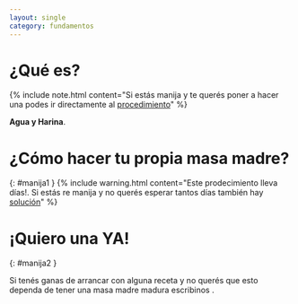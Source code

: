 ```yaml
---
layout: single
category: fundamentos 
---
```


# ¿Qué es?

{% include note.html content="Si estás manija y te querés poner a hacer una podes ir directamente al [procedimiento](#manija1)" %}


**Agua y Harina**.


# ¿Cómo hacer tu propia masa madre?
{: #manija1 }
{% include warning.html content="Este prodecimiento lleva días!. Si estás re manija y no querés esperar tantos días también hay [solución](#manija2)" %}



# ¡Quiero una YA!

{: #manija2 }

Si tenés ganas de arrancar con alguna receta y no querés que esto dependa de tener una masa madre madura escribinos  <a href="mailto:proyecto.iterum@gmail.com" rel="nofollow noopener noreferrer"><i class="fa fa-envelope" aria-hidden="true"></i></a>. 


